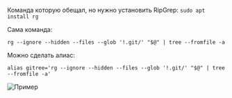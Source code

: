 Команда которую обещал, но нужно установить RipGrep:
```sudo apt install rg```

Сама команда:
```
rg --ignore --hidden --files --glob '!.git/' "$@" | tree --fromfile -a
```

Можно сделать алиас:
```
alias gitree='rg --ignore --hidden --files --glob '!.git/' "$@" | tree --fromfile -a'
```

![Пример](https://github.com/trpo2022/chessviz-Raimguzhinov/.gitree.png)

